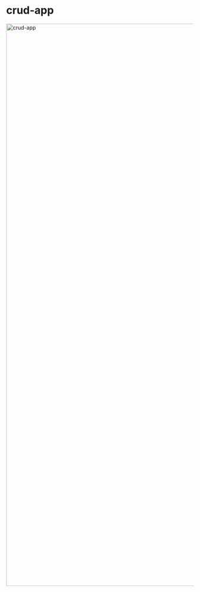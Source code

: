 # crud-app

<img width="1512" alt="crud-app" src="https://github.com/j5i3h8o8/crud-app/assets/148045940/07568a8e-b303-4f66-ae7c-b6d3a7530890">